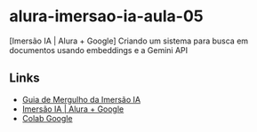 # alura-imersao-ia-aula-05
[Imersão IA | Alura + Google] Criando um sistema para busca em documentos usando embeddings e a Gemini API

## Links
- [Guia de Mergulho da Imersão IA](https://grupoalura.notion.site/Imers-o-IA-Guia-de-Mergulho-41ae5fadd8fd47899167a115e96244d9)
- [Imersão IA | Alura + Google](https://cursos.alura.com.br/imersoes/imersao-ia-google-gemini/aulas)
- [Colab Google](https://colab.google)
